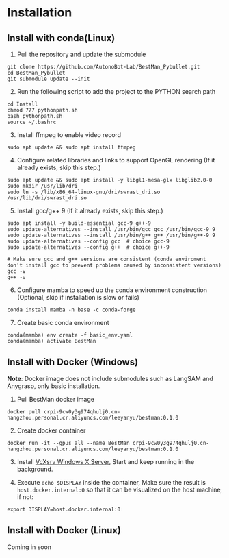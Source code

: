 # Installation

## Install with conda(Linux)

1. Pull the repository and update the submodule

```
git clone https://github.com/AutonoBot-Lab/BestMan_Pybullet.git
cd BestMan_Pybullet
git submodule update --init
```

2. Run the following script to add the project to the PYTHON search path
```
cd Install
chmod 777 pythonpath.sh
bash pythonpath.sh
source ~/.bashrc
```


3. Install ffmpeg to enable video record
```
sudo apt update && sudo apt install ffmpeg
```

4. Configure related libraries and links to support OpenGL rendering (If it already exists, skip this step.)
```
sudo apt update && sudo apt install -y libgl1-mesa-glx libglib2.0-0
sudo mkdir /usr/lib/dri
sudo ln -s /lib/x86_64-linux-gnu/dri/swrast_dri.so /usr/lib/dri/swrast_dri.so
```

5. Install gcc/g++ 9 (If it already exists, skip this step.)
```
sudo apt install -y build-essential gcc-9 g++-9
sudo update-alternatives --install /usr/bin/gcc gcc /usr/bin/gcc-9 9
sudo update-alternatives --install /usr/bin/g++ g++ /usr/bin/g++-9 9
sudo update-alternatives --config gcc  # choice gcc-9
sudo update-alternatives --config g++  # choice g++-9

# Make sure gcc and g++ versions are consistent (conda enviroment don't install gcc to prevent problems caused by inconsistent versions)
gcc -v
g++ -v
```

6. Configure mamba to speed up the conda environment construction (Optional, skip if installation is slow or fails)
```
conda install mamba -n base -c conda-forge
```

7. Create basic conda environment
```
conda(mamba) env create -f basic_env.yaml
conda(mamba) activate BestMan
```

## Install with Docker (Windows)

**Note**: Docker image does not include submodules such as LangSAM and Anygrasp, only basic installation.

1. Pull BestMan docker image

```
docker pull crpi-9cw0y3g974qhulj0.cn-hangzhou.personal.cr.aliyuncs.com/leeyanyu/bestman:0.1.0
```

2. Create docker container

```
docker run -it --gpus all --name BestMan crpi-9cw0y3g974qhulj0.cn-hangzhou.personal.cr.aliyuncs.com/leeyanyu/bestman:0.1.0
```

3. Install [VcXsrv Windows X Server](https://sourceforge.net/projects/vcxsrv/), Start and keep running in the background.

4. Execute `echo $DISPLAY` inside the container, Make sure the result is `host.docker.internal:0` so that it can be visualized on the host machine, if not:

```
export DISPLAY=host.docker.internal:0
```


## Install with Docker (Linux)

Coming in soon